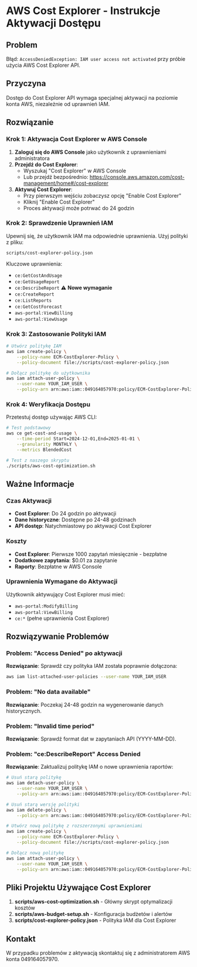 # AWS Cost Explorer - Instrukcje Aktywacji Dostępu

## Problem
Błąd: `AccessDeniedException: IAM user access not activated` przy próbie użycia AWS Cost Explorer API.

## Przyczyna
Dostęp do Cost Explorer API wymaga specjalnej aktywacji na poziomie konta AWS, niezależnie od uprawnień IAM.

## Rozwiązanie

### Krok 1: Aktywacja Cost Explorer w AWS Console

1. **Zaloguj się do AWS Console** jako użytkownik z uprawnieniami administratora
2. **Przejdź do Cost Explorer**:
   - Wyszukaj "Cost Explorer" w AWS Console
   - Lub przejdź bezpośrednio: https://console.aws.amazon.com/cost-management/home#/cost-explorer
3. **Aktywuj Cost Explorer**:
   - Przy pierwszym wejściu zobaczysz opcję "Enable Cost Explorer"
   - Kliknij "Enable Cost Explorer"
   - Proces aktywacji może potrwać do 24 godzin

### Krok 2: Sprawdzenie Uprawnień IAM

Upewnij się, że użytkownik IAM ma odpowiednie uprawnienia. Użyj polityki z pliku:
```
scripts/cost-explorer-policy.json
```

Kluczowe uprawnienia:
- `ce:GetCostAndUsage`
- `ce:GetUsageReport`
- `ce:DescribeReport` ⚠️ **Nowe wymaganie**
- `ce:CreateReport`
- `ce:ListReports`
- `ce:GetCostForecast`
- `aws-portal:ViewBilling`
- `aws-portal:ViewUsage`

### Krok 3: Zastosowanie Polityki IAM

```bash
# Utwórz politykę IAM
aws iam create-policy \
    --policy-name ECM-CostExplorer-Policy \
    --policy-document file://scripts/cost-explorer-policy.json

# Dołącz politykę do użytkownika
aws iam attach-user-policy \
    --user-name YOUR_IAM_USER \
    --policy-arn arn:aws:iam::049164057970:policy/ECM-CostExplorer-Policy
```

### Krok 4: Weryfikacja Dostępu

Przetestuj dostęp używając AWS CLI:

```bash
# Test podstawowy
aws ce get-cost-and-usage \
    --time-period Start=2024-12-01,End=2025-01-01 \
    --granularity MONTHLY \
    --metrics BlendedCost

# Test z naszego skryptu
./scripts/aws-cost-optimization.sh
```

## Ważne Informacje

### Czas Aktywacji
- **Cost Explorer**: Do 24 godzin po aktywacji
- **Dane historyczne**: Dostępne po 24-48 godzinach
- **API dostęp**: Natychmiastowy po aktywacji Cost Explorer

### Koszty
- **Cost Explorer**: Pierwsze 1000 zapytań miesięcznie - bezpłatne
- **Dodatkowe zapytania**: $0.01 za zapytanie
- **Raporty**: Bezpłatne w AWS Console

### Uprawnienia Wymagane do Aktywacji
Użytkownik aktywujący Cost Explorer musi mieć:
- `aws-portal:ModifyBilling`
- `aws-portal:ViewBilling`
- `ce:*` (pełne uprawnienia Cost Explorer)

## Rozwiązywanie Problemów

### Problem: "Access Denied" po aktywacji
**Rozwiązanie**: Sprawdź czy polityka IAM została poprawnie dołączona:
```bash
aws iam list-attached-user-policies --user-name YOUR_IAM_USER
```

### Problem: "No data available"
**Rozwiązanie**: Poczekaj 24-48 godzin na wygenerowanie danych historycznych.

### Problem: "Invalid time period"
**Rozwiązanie**: Sprawdź format dat w zapytaniach API (YYYY-MM-DD).

### Problem: "ce:DescribeReport" Access Denied
**Rozwiązanie**: Zaktualizuj politykę IAM o nowe uprawnienia raportów:
```bash
# Usuń starą politykę
aws iam detach-user-policy \
    --user-name YOUR_IAM_USER \
    --policy-arn arn:aws:iam::049164057970:policy/ECM-CostExplorer-Policy

# Usuń starą wersję polityki
aws iam delete-policy \
    --policy-arn arn:aws:iam::049164057970:policy/ECM-CostExplorer-Policy

# Utwórz nową politykę z rozszerzonymi uprawnieniami
aws iam create-policy \
    --policy-name ECM-CostExplorer-Policy \
    --policy-document file://scripts/cost-explorer-policy.json

# Dołącz nową politykę
aws iam attach-user-policy \
    --user-name YOUR_IAM_USER \
    --policy-arn arn:aws:iam::049164057970:policy/ECM-CostExplorer-Policy
```

## Pliki Projektu Używające Cost Explorer

1. **scripts/aws-cost-optimization.sh** - Główny skrypt optymalizacji kosztów
2. **scripts/aws-budget-setup.sh** - Konfiguracja budżetów i alertów
3. **scripts/cost-explorer-policy.json** - Polityka IAM dla Cost Explorer

## Kontakt
W przypadku problemów z aktywacją skontaktuj się z administratorem AWS konta 049164057970.